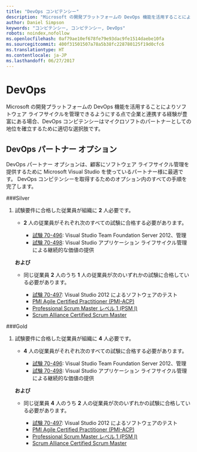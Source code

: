 ```yaml
---
title: "DevOps コンピテンシー"
description: "Microsoft の開発プラットフォームの DevOps 機能を活用することによりソフトウェア ライフサイクルを管理できるようにする点で企業と連携する経験が豊富にある場合、DevOps コンピテンシーはマイクロソフトのパートナーとしての地位を確立するために適切な選択肢です。"
author: Daniel Simpson
keywords: "コンピテンシー, コンピテンシー, DevOps"
robots: noindex,nofollow
ms.openlocfilehash: 0af79ae10ef678fe79e93dac9fe1514daebe10fa
ms.sourcegitcommit: 400f31501507a78a5b38fc228780125f19d0cfc6
ms.translationtype: HT
ms.contentlocale: ja-JP
ms.lasthandoff: 06/27/2017
---
```

# <a name="devops"></a>DevOps
 Microsoft の開発プラットフォームの DevOps 機能を活用することによりソフトウェア ライフサイクルを管理できるようにする点で企業と連携する経験が豊富にある場合、DevOps コンピテンシーはマイクロソフトのパートナーとしての地位を確立するために適切な選択肢です。

## <a name="devops-partner-option"></a>DevOps パートナー オプション
DevOps パートナー オプションは、顧客にソフトウェア ライフサイクル管理を提供するために Microsoft Visual Studio を使っているパートナー様に最適です。 DevOps コンピテンシーを取得するためのオプション内のすべての手順を完了します。

###<a name="silver"></a>Silver
1. 試験要件に合格した従業員が組織に **2** 人必要です。

    - **2** 人の従業員がそれぞれ次のすべての試験に合格する必要があります。

        - [試験 70-496](https://www.microsoft.com/en-us/learning/exam-70-496.aspx): Visual Studio Team Foundation Server 2012、管理
        - [試験 70-498](https://www.microsoft.com/en-us/learning/exam-70-498.aspx): Visual Studio アプリケーション ライフサイクル管理による継続的な価値の提供

    **および**

    - 同じ従業員 **2** 人のうち **1** 人の従業員が次のいずれかの試験に合格している必要があります。

        * [試験 70-497](https://www.microsoft.com/en-us/learning/exam-70-497.aspx): Visual Studio 2012 によるソフトウェアのテスト
        * [PMI Agile Certified Practitioner (PMI-ACP)](http://www.pmi.org/certifications/types/agile-acp)
        * [Professional Scrum Master レベル 1 (PSM I)](https://www.scrum.org/professional-scrum-certifications/professional-scrum-master-i-assessment)
        * [Scrum Alliance Certified Scrum Master](https://www.scrumalliance.org/certifications/practitioners/certified-scrummaster-csm)
    
###<a name="gold"></a>Gold
1. 試験要件に合格した従業員が組織に **4** 人必要です。

    - **4** 人の従業員がそれぞれ次のすべての試験に合格する必要があります。

        - [試験 70-496](https://www.microsoft.com/en-us/learning/exam-70-496.aspx): Visual Studio Team Foundation Server 2012、管理
        - [試験 70-498](https://www.microsoft.com/en-us/learning/exam-70-498.aspx): Visual Studio アプリケーション ライフサイクル管理による継続的な価値の提供

    **および**

    - 同じ従業員 **4** 人のうち **2** 人の従業員が次のいずれかの試験に合格している必要があります。

        * [試験 70-497](https://www.microsoft.com/en-us/learning/exam-70-497.aspx): Visual Studio 2012 によるソフトウェアのテスト
        * [PMI Agile Certified Practitioner (PMI-ACP)](http://www.pmi.org/certifications/types/agile-acp)
        * [Professional Scrum Master レベル 1 (PSM I)](https://www.scrum.org/professional-scrum-certifications/professional-scrum-master-i-assessment)
        * [Scrum Alliance Certified Scrum Master](https://www.scrumalliance.org/certifications/practitioners/certified-scrummaster-csm)
        

